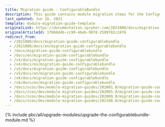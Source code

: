 ```yaml
---
title: Migration guide - ConfigurableBundle
description: This guide contains module migration steps for the ConfigurableBundle module to the newer major version.
last_updated: Jun 16, 2021
template: module-migration-guide-template
originalLink: https://documentation.spryker.com/2021080/docs/migration-guide-configurablebundle
originalArticleId: 1f6b6d4b-cc99-46eb-9078-2589782c2476
redirect_from:
  - /2021080/docs/migration-guide-configurablebundle
  - /2021080/docs/en/migration-guide-configurablebundle
  - /docs/migration-guide-configurablebundle
  - /docs/en/migration-guide-configurablebundle
  - /v4/docs/migration-guide-configurablebundle
  - /v4/docs/en/migration-guide-configurablebundle
  - /v5/docs/migration-guide-configurablebundle
  - /v5/docs/en/migration-guide-configurablebundle
  - /v6/docs/migration-guide-configurablebundle
  - /v6/docs/en/migration-guide-configurablebundle
  - /docs/scos/dev/module-migration-guides/202001.0/migration-guide-configurablebundle.html
  - /docs/scos/dev/module-migration-guides/202005.0/migration-guide-configurablebundle.html
  - /docs/scos/dev/module-migration-guides/202009.0/migration-guide-configurablebundle.html
  - /docs/scos/dev/module-migration-guides/202108.0/migration-guide-configurablebundle.html
---
```


{% include pbc/all/upgrade-modules/upgrade-the-configurablebundle-module.md %} <!-- To edit, see /_includes/pbc/all/upgrade-modules/upgrade-the-configurablebundle-module.md -->
